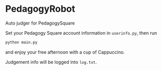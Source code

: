 # PedagogyRobot
Auto judger for PedagogySquare

Set your Pedagogy Square account information in `userinfo.py`, then run
```python
python main.py
```
and enjoy your free afternoon with a cup of Cappuccino.

Judgement info will be logged into `log.txt`.